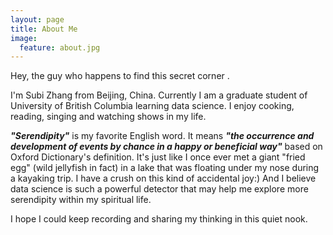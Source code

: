 ```yaml
---
layout: page
title: About Me
image:
  feature: about.jpg
---
```


Hey, the guy who happens to find this secret corner .

I'm Subi Zhang from Beijing, China. Currently I am a graduate student of University of British Columbia learning data science. I enjoy cooking, reading, singing and watching shows in my life.

***"Serendipity"*** is my favorite English word. It means ***"the occurrence and development of events by chance in a happy or beneficial way"*** based on Oxford Dictionary's definition. It's just like I once ever met a giant "fried egg" (wild jellyfish in fact) in a lake  that was floating  under my nose during a kayaking trip. I have a crush on this kind of accidental joy:) And I believe data science is such a powerful detector that may help me explore more serendipity within my spiritual life.

I hope I could keep recording and sharing my thinking in this quiet nook.   
